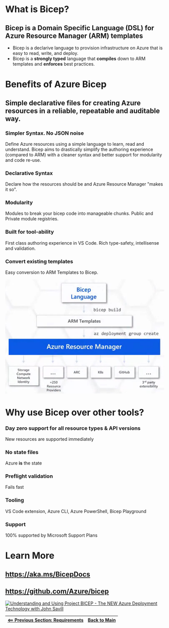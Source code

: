 # What is Bicep?

## Bicep is a Domain Specific Language (DSL) for Azure Resource Manager (ARM) templates

* Bicep is a declarive language to provision infrastructure on Azure that is easy to read, write, and deploy.
* Bicep is a **strongly typed** language that **compiles** down to ARM templates and **enforces** best practices.

# Benefits of Azure Bicep

## Simple declarative files for creating Azure resources in a reliable, repeatable and auditable way.

### Simpler Syntax. No JSON noise

Define Azure resources using a simple language to learn, read and understand. Bicep aims to drastically simplify the authoring experience (compared to ARM) with a cleaner syntax and better support for modularity and code re-use.

### Declarative Syntax

Declare how the resources should be and Azure Resource Manager "makes it so".

### Modularity

Modules to break your bicep code into manageable chunks. Public and Private module registries.

### Built for tool-ability

First class authoring experience in VS Code. Rich type-safety, intellisense and validation.

### Convert existing templates

Easy conversion to ARM Templates to Bicep.

![Bicep Language](bicep.jpg)
# Why use Bicep over other tools?

### Day zero support for all resource types & API versions

New resources are supported immediately

### No state files

Azure **is** the state

### Preflight validation

Fails fast

### Tooling

VS Code extension, Azure CLI, Azure PowerShell, Bicep Playground

### Support

100% supported by Microsoft Support Plans

# Learn More

## https://aka.ms/BicepDocs

## https://github.com/Azure/bicep

[![Understanding and Using Project BICEP - The NEW Azure Deployment Technology with John Savill](https://img.youtube.com/vi/_yvb6NVx61Y/0.jpg)]([https://youtu.be/nTQUwghvy5Q](https://youtu.be/_yvb6NVx61Y))

| [<== Previous Section: Requirements](Requirements.md) | [Back to Main](../README.md) |
|--|--|
